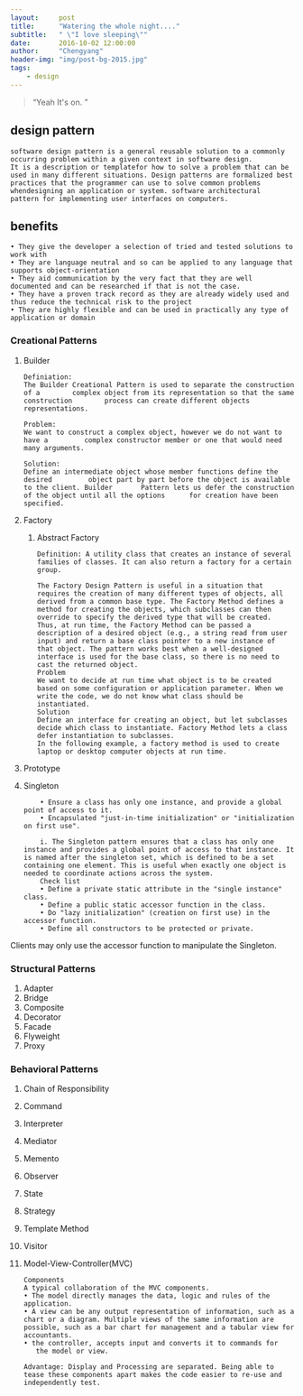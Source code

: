 ```yaml
---
layout:     post
title:      "Watering the whole night...."
subtitle:   " \"I love sleeping\""
date:       2016-10-02 12:00:00
author:     "Chengyang"
header-img: "img/post-bg-2015.jpg"
tags:
    - design
---
```


> “Yeah It's on. ”
> 
## design pattern
	software design pattern is a general reusable solution to a commonly occurring problem within a given context in software design. 
	It is a description or templatefor how to solve a problem that can be used in many different situations. Design patterns are formalized best practices that the programmer can use to solve common problems whendesigning an application or system. software architectural pattern for implementing user interfaces on computers.
	
	
## benefits
	• They give the developer a selection of tried and tested solutions to work with
	• They are language neutral and so can be applied to any language that supports object-orientation
	• They aid communication by the very fact that they are well documented and can be researched if that is not the case.
	• They have a proven track record as they are already widely used and thus reduce the technical risk to the project
	• They are highly flexible and can be used in practically any type of application or domain
	

###	Creational Patterns
1.	Builder

		Definiation:
		The Builder Creational Pattern is used to separate the construction of a 		complex object from its representation so that the same construction 		process can create different objects representations.
		
		Problem:
		We want to construct a complex object, however we do not want to have a 		complex constructor member or one that would need many arguments.
		
		Solution: 
		Define an intermediate object whose member functions define the desired 		object part by part before the object is available to the client. Builder 		Pattern lets us defer the construction of the object until all the options 		for creation have been specified.
		
2.	Factory
	1.	Abstract Factory
	
			Definition: A utility class that creates an instance of several families of classes. It can also return a factory for a certain group.
		
			The Factory Design Pattern is useful in a situation that requires the creation of many different types of objects, all derived from a common base type. The Factory Method defines a method for creating the objects, which subclasses can then override to specify the derived type that will be created. Thus, at run time, the Factory Method can be passed a description of a desired object (e.g., a string read from user input) and return a base class pointer to a new instance of that object. The pattern works best when a well-designed interface is used for the base class, so there is no need to cast the returned object.
			Problem 
			We want to decide at run time what object is to be created based on some configuration or application parameter. When we write the code, we do not know what class should be instantiated.
			Solution 
			Define an interface for creating an object, but let subclasses decide which class to instantiate. Factory Method lets a class defer instantiation to subclasses.
			In the following example, a factory method is used to create laptop or desktop computer objects at run time.

3.	Prototype
4.	Singleton
			
			• Ensure a class has only one instance, and provide a global point of access to it.
			• Encapsulated "just-in-time initialization" or "initialization on first use".
			
			i. The Singleton pattern ensures that a class has only one instance and provides a global point of access to that instance. It is named after the singleton set, which is defined to be a set containing one element. This is useful when exactly one object is needed to coordinate actions across the system.
			Check list
			• Define a private static attribute in the "single instance" class.
			• Define a public static accessor function in the class.
			• Do "lazy initialization" (creation on first use) in the accessor function.
			• Define all constructors to be protected or private.
Clients may only use the accessor function to manipulate the Singleton.

###	Structural Patterns
1.	Adapter
2.	Bridge
3.	Composite
4.	Decorator
5.	Facade
6.	Flyweight
7.	Proxy

###	Behavioral Patterns
1.	Chain of Responsibility
2.	Command
3.	Interpreter
4.	Mediator
5.	Memento
6.	Observer
7.	State
8.	Strategy
9.	Template Method
10.	Visitor
11.	Model-View-Controller(MVC)
		
		Components
		A typical collaboration of the MVC components.
		• The model directly manages the data, logic and rules of the application.
		• A view can be any output representation of information, such as a chart or a diagram. Multiple views of the same information are possible, such as a bar chart for management and a tabular view for accountants.
		• the controller, accepts input and converts it to commands for     the model or view.
	
		Advantage: Display and Processing are separated. Being able to tease these components apart makes the code easier to re-use and independently test.



	
	
